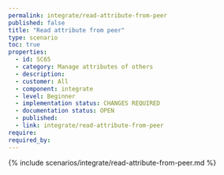 ```yaml
---
permalink: integrate/read-attribute-from-peer
published: false
title: "Read attribute from peer"
type: scenario
toc: true
properties:
  - id: SC65
  - category: Manage attributes of others
  - description:
  - customer: All
  - component: integrate
  - level: Beginner
  - implementation status: CHANGES REQUIRED
  - documentation status: OPEN
  - published:
  - link: integrate/read-attribute-from-peer
require:
required_by:
---
```


{% include scenarios/integrate/read-attribute-from-peer.md %}
